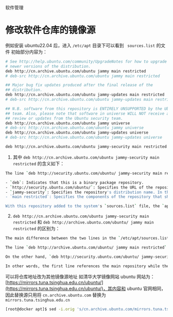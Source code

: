 软件管理


# 修改软件仓库的镜像源
例如安装 ubuntu22.04 后，进入 `/etc/apt` 目录下可以看到 ` sources.list` 的文件
初始部分内容为：
```bash
# See http://help.ubuntu.com/community/UpgradeNotes for how to upgrade to
# newer versions of the distribution.
deb http://cn.archive.ubuntu.com/ubuntu jammy main restricted
# deb-src http://cn.archive.ubuntu.com/ubuntu jammy main restricted

## Major bug fix updates produced after the final release of the
## distribution.
deb http://cn.archive.ubuntu.com/ubuntu jammy-updates main restricted
# deb-src http://cn.archive.ubuntu.com/ubuntu jammy-updates main restricted

## N.B. software from this repository is ENTIRELY UNSUPPORTED by the Ubuntu
## team. Also, please note that software in universe WILL NOT receive any
## review or updates from the Ubuntu security team.
deb http://cn.archive.ubuntu.com/ubuntu jammy universe
# deb-src http://cn.archive.ubuntu.com/ubuntu jammy universe
deb http://cn.archive.ubuntu.com/ubuntu jammy-updates universe
# deb-src http://cn.archive.ubuntu.com/ubuntu jammy-updates universe

deb http://cn.archive.ubuntu.com/ubuntu jammy-security main restricted
```

1. 其中 `deb http://cn.archive.ubuntu.com/ubuntu jammy-security main restricted` 的含义如下：
```bash
The line `deb http://security.ubuntu.com/ubuntu/ jammy-security main restricted` in the `/etc/apt/sources.list` file on Ubuntu adds a software repository to the system that contains security updates for the current release of Ubuntu which is "Jammy" in this case. Here is what each component of the line means:

- `deb`: Indicates that this is a binary package repository.
- `http://security.ubuntu.com/ubuntu/`: Specifies the URL of the repository. In this case, it is the URL for the Ubuntu security repository.
- `jammy-security`: Specifies the repository's distribution name. In this case, it refers to the security updates for Ubuntu Jammy.
- `main restricted`: Specifies the components of the repository that should be used. In this case, it is set to use `main` and `restricted` components, which includes packages that are officially supported by Ubuntu.

With this repository added to the system's `sources.list` file, the `apt` package manager will be able to download and install any security updates that are available for the installed packages on the system, helping to keep the system secure and up to date with the latest security patches.
````

2. `deb http://cn.archive.ubuntu.com/ubuntu jammy-security main restricted` 和 
`deb http://archive.ubuntu.com/ubuntu/ jammy main restricted` 的区别为：
```bash
The main difference between the two lines in the `/etc/apt/sources.list` file is that they reference different Ubuntu repositories.

The line `deb http://archive.ubuntu.com/ubuntu/ jammy main restricted` is pointing to the main Ubuntu repository, which contains the packages that are officially supported by Ubuntu. `main` and `restricted` are two of the four main components of this repository.

On the other hand, `deb http://security.ubuntu.com/ubuntu/ jammy-security main restricted` is pointing to the Ubuntu security repository, which contains security updates for packages in the main Ubuntu repository. This repository only contains security patches and does not include all packages available in the main repository.

In other words, the first line references the main repository while the second line references the security repository. The main repository contains all packages that are officially supported by Ubuntu, while the security repository contains only security patches for the packages in the main repository.
```







可以将仓库地址改为其他镜像源地址
如清华大学镜像网站 ubuntu 网站为：[https://mirrors.tuna.tsinghua.edu.cn/ubuntu/](https://mirrors.tuna.tsinghua.edu.cn/ubuntu/)，其内容和 ubuntu 官网相同，因此替换源只用将 `cn.archive.ubuntu.com` 替换为 `mirrors.tuna.tsinghua.edu.cn`

```bash
[root@docker apt]$ sed -i.orig 's/cn.archive.ubuntu.com/mirrors.tuna.tsinghua.edu.cn/g' sources.list
```

